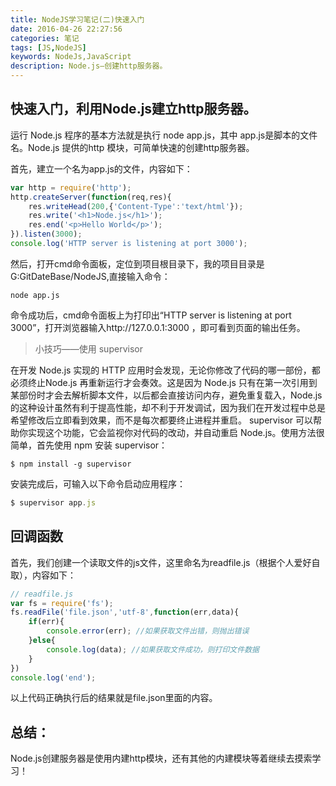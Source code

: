 ```yaml
---
title: NodeJS学习笔记(二)快速入门
date: 2016-04-26 22:27:56
categories: 笔记
tags: [JS,NodeJS]
keywords: NodeJs,JavaScript
description: Node.js—创建http服务器。
---
```

快速入门，利用Node.js建立http服务器。
------------------------------------
运行 Node.js 程序的基本方法就是执行 node app.js，其中 app.js是脚本的文件名。Node.js 提供的http 模块，可简单快速的创建http服务器。
<!--more-->
首先，建立一个名为app.js的文件，内容如下：
``` js
var http = require('http');
http.createServer(function(req,res){
    res.writeHead(200,{'Content-Type':'text/html'});
    res.write('<h1>Node.js</h1>');
    res.end('<p>Hello World</p>');
}).listen(3000);
console.log('HTTP server is listening at port 3000');
```
然后，打开cmd命令面板，定位到项目根目录下，我的项目目录是G:GitDateBase/NodeJS,直接输入命令：
```
node app.js
```
命令成功后，cmd命令面板上为打印出“HTTP server is listening at port 3000”，打开浏览器输入http://127.0.0.1:3000 ，即可看到页面的输出任务。

>小技巧——使用 supervisor

在开发 Node.js 实现的 HTTP 应用时会发现，无论你修改了代码的哪一部份，都必须终止Node.js 再重新运行才会奏效。这是因为 Node.js 只有在第一次引用到某部份时才会去解析脚本文件，以后都会直接访问内存，避免重复载入，Node.js的这种设计虽然有利于提高性能，却不利于开发调试，因为我们在开发过程中总是希望修改后立即看到效果，而不是每次都要终止进程并重启。
supervisor 可以帮助你实现这个功能，它会监视你对代码的改动，并自动重启 Node.js。使用方法很简单，首先使用 npm 安装 supervisor：
```
$ npm install -g supervisor
```
安装完成后，可输入以下命令启动应用程序：
``` js
$ supervisor app.js
```

回调函数
--------
首先，我们创建一个读取文件的js文件，这里命名为readfile.js（根据个人爱好自取），内容如下：
``` js
// readfile.js
var fs = require('fs');
fs.readFile('file.json','utf-8',function(err,data){
    if(err){
        console.error(err); //如果获取文件出错，则抛出错误
    }else{
        console.log(data); //如果获取文件成功，则打印文件数据
    }
})
console.log('end');
```
以上代码正确执行后的结果就是file.json里面的内容。

总结：
-----
Node.js创建服务器是使用内建http模块，还有其他的内建模块等着继续去摸索学习！